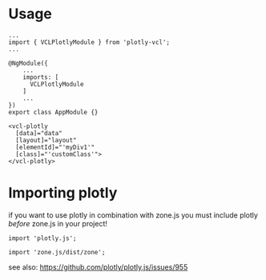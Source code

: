 # Usage

```
...
import { VCLPlotlyModule } from 'plotly-vcl';
...

@NgModule({
    ...
    imports: [
      VCLPlotlyModule
    ]
    ...
})
export class AppModule {}
```

```
<vcl-plotly
  [data]="data"
  [layout]="layout"
  [elementId]="'myDiv1'"
  [class]="'customClass'">
</vcl-plotly>
```

# Importing plotly

if you want to use plotly in combination with zone.js you must include plotly *before* zone.js in your project!

```
import 'plotly.js';

import 'zone.js/dist/zone';
```

see also: https://github.com/plotly/plotly.js/issues/955

